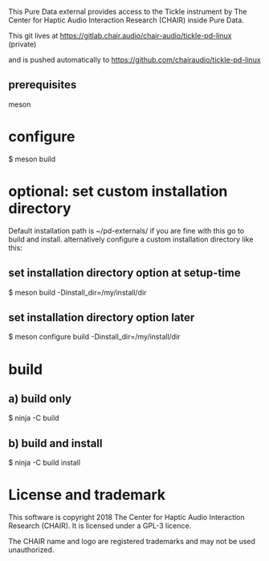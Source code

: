 This Pure Data external provides access to the Tickle instrument by The Center for Haptic Audio Interaction Research (CHAIR) inside Pure Data.

This git lives at https://gitlab.chair.audio/chair-audio/tickle-pd-linux (private)

and is pushed automatically to https://github.com/chairaudio/tickle-pd-linux

## prerequisites

meson

# configure

$ meson build

# optional: set custom installation directory
Default installation path is ~/pd-externals/
if you are fine with this go to build and install. 
alternatively configure a custom installation directory like this:

## set installation directory option at setup-time

$ meson build -Dinstall_dir=/my/install/dir

## set installation directory option later

$ meson configure build -Dinstall_dir=/my/install/dir

# build
## a) build only

$ ninja -C build

## b) build and install

$ ninja -C build install

# License and trademark

This software is copyright 2018 The Center for Haptic Audio Interaction Research (CHAIR).
It is licensed under a GPL-3 licence.

The CHAIR name and logo are registered trademarks and may not be used unauthorized.